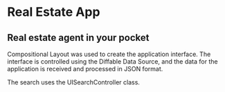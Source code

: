 # Real Estate App
## Real estate agent in your pocket

Compositional Layout was used to create the application interface. The interface is controlled using the Diffable Data Source, and the data for the application is received and processed in JSON format. 


The search uses the UISearchController class.
